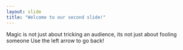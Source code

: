 ```yaml
---
layout: slide
title: "Welcome to our second slide!"
---
```

Magic is not just about tricking an audience, its not just about fooling someone
Use the left arrow to go back!
